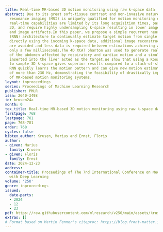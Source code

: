 ```yaml
---
title: Real-time MR-based 3D motion monitoring using raw k-space data
abstract: Due to its great soft-tissue contrast and non-invasive nature, magnetic
  resonance imaging (MRI) is uniquely qualified for motion monitoring during radiotherapy.However,
  real-time capabilities are limited by its long acquisition times, particularly in
  3D, and require highly undersampling k-space resulting in lower image resolution
  and image artifacts.In this paper, we propose a simple recurrent neural network
  (RNN) architecture to continually estimate target motion from single k-space spokes.By
  directly using the incoming k-space data, additional image reconstruction steps
  are avoided and less data is required between estimations achieving a latency of
  only a few milliseconds.The 4D XCAT phantom was used to generate realistic data
  of the abdomen affected by respiratory and cardiac motion and a simulated lesion
  inserted into the liver acted as the target.We show that using a Kooshball trajectory
  to sample 3D k-space gives superior results compared to a stack-of-stars (SoS) trajectory.The
  RNN quickly learns the motion pattern and can give new motion estimations at a frequency
  of more than 230 Hz, demonstrating the feasibility of drastically improving latency
  of MR-based motion monitoring systems.
layout: inproceedings
series: Proceedings of Machine Learning Research
publisher: PMLR
issn: 2640-3498
id: krusen24a
month: 0
tex_title: Real-time MR-based 3D motion monitoring using raw k-space data
firstpage: 768
lastpage: 781
page: 768-781
order: 768
cycles: false
bibtex_author: Krusen, Marius and Ernst, Floris
author:
- given: Marius
  family: Krusen
- given: Floris
  family: Ernst
date: 2024-12-23
address:
container-title: Proceedings of The 7nd International Conference on Medical Imaging
  with Deep Learning
volume: '250'
genre: inproceedings
issued:
  date-parts:
  - 2024
  - 12
  - 23
pdf: https://raw.githubusercontent.com/mlresearch/v250/main/assets/krusen24a/krusen24a.pdf
extras: []
# Format based on Martin Fenner's citeproc: https://blog.front-matter.io/posts/citeproc-yaml-for-bibliographies/
---
```

